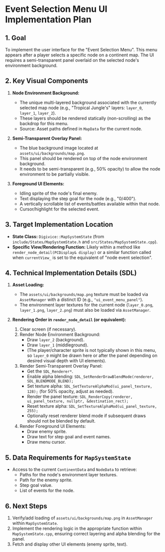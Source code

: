 # Event Selection Menu UI Implementation Plan

## 1. Goal

To implement the user interface for the "Event Selection Menu". This menu appears after a player selects a specific node on a continent map. The UI requires a semi-transparent panel overlaid on the selected node's environment background.

## 2. Key Visual Components

1.  **Node Environment Background:**
    *   The unique multi-layered background associated with the currently selected map node (e.g., "Tropical Jungle's" layers: `layer_0`, `layer_1`, `layer_2`).
    *   These layers should be rendered statically (non-scrolling) as the backdrop for this menu.
    *   Source: Asset paths defined in `MapData` for the current node.

2.  **Semi-Transparent Overlay Panel:**
    *   The blue background image located at `assets/ui/backgrounds/map.png`.
    *   This panel should be rendered on top of the node environment background.
    *   It needs to be semi-transparent (e.g., 50% opacity) to allow the node environment to be partially visible.

3.  **Foreground UI Elements:**
    *   Idling sprite of the node's final enemy.
    *   Text displaying the step goal for the node (e.g., "0/400").
    *   A vertically scrollable list of events/battles available within that node.
    *   Cursor/highlight for the selected event.

## 3. Target Implementation Location

*   **State Class:** `Digivice::MapSystemState` (from `include/States/MapSystemState.h` and `src/States/MapSystemState.cpp`).
*   **Specific View/Rendering Function:** Likely within a method like `render_node_detail(PCDisplay& display)` or a similar function called when `currentView_` is set to the equivalent of "node event selection".

## 4. Technical Implementation Details (SDL)

1.  **Asset Loading:**
    *   The `assets/ui/backgrounds/map.png` texture must be loaded via `AssetManager` with a distinct ID (e.g., `"ui_event_menu_panel"`).
    *   The environment layer textures for the current node (`layer_0.png`, `layer_1.png`, `layer_2.png`) must also be loaded via `AssetManager`.

2.  **Rendering Order in `render_node_detail` (or equivalent):**
    1.  Clear screen (if necessary).
    2.  Render Node Environment Background:
        *   Draw `layer_2` (background).
        *   Draw `layer_1` (middleground).
        *   (The player/character sprite is not typically shown in this menu, so `layer_0` might be drawn here or after the panel depending on desired visual depth with UI elements).
    3.  Render Semi-Transparent Overlay Panel:
        *   Get the `SDL_Renderer*`.
        *   Enable alpha blending: `SDL_SetRenderDrawBlendMode(renderer, SDL_BLENDMODE_BLEND);`
        *   Set texture alpha: `SDL_SetTextureAlphaMod(ui_panel_texture, 128);` (for 50% opacity, adjust as needed).
        *   Render the panel texture: `SDL_RenderCopy(renderer, ui_panel_texture, nullptr, &destination_rect);`
        *   Reset texture alpha: `SDL_SetTextureAlphaMod(ui_panel_texture, 255);`
        *   Optionally reset renderer blend mode if subsequent draws should not be blended by default.
    4.  Render Foreground UI Elements:
        *   Draw enemy sprite.
        *   Draw text for step goal and event names.
        *   Draw menu cursor.

## 5. Data Requirements for `MapSystemState`

*   Access to the current `ContinentData` and `NodeData` to retrieve:
    *   Paths for the node's environment layer textures.
    *   Path for the enemy sprite.
    *   Step goal value.
    *   List of events for the node.

## 6. Next Steps

1.  Verify/add loading of `assets/ui/backgrounds/map.png` in `AssetManager` within `MapSystemState`.
2.  Implement the rendering logic in the appropriate function within `MapSystemState.cpp`, ensuring correct layering and alpha blending for the panel.
3.  Fetch and display other UI elements (enemy sprite, text).
